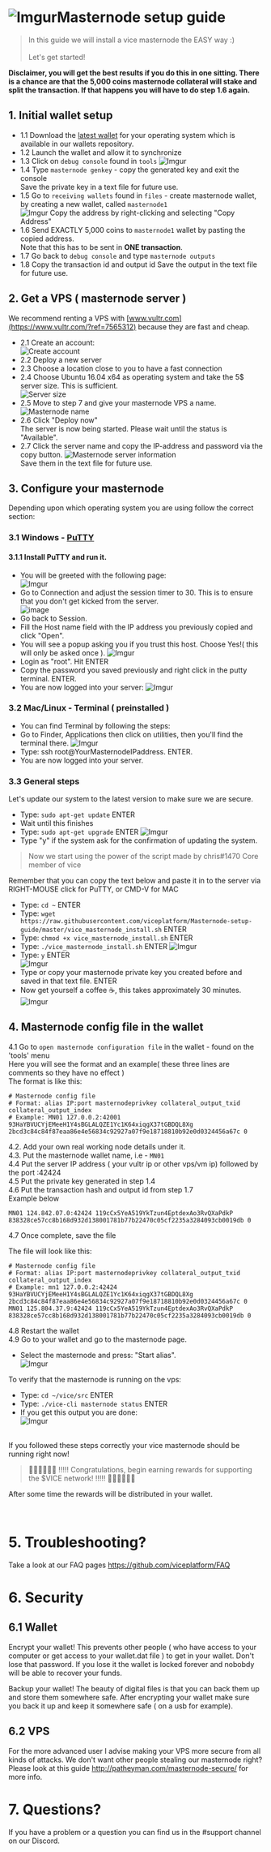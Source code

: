 # ![Imgur](https://i.imgur.com/m2SA3ls.png)Masternode setup guide

> In this guide we will install a vice masternode the EASY way :)<br><br>
Let's get started!

<b>Disclaimer, you will get the best results if you do this in one sitting. There is a chance are that the 5,000 coins masternode collateral will stake and split the transaction. If that happens you will have to do step 1.6 again.</b>

## 1. Initial wallet setup
* 1.1 Download the [latest wallet](https://github.com/viceplatform/vice/releases) for your operating system which is available in our wallets repository.<br>
* 1.2 Launch the wallet and allow it to synchronize <br />
* 1.3 Click on `debug console` found in `tools`
![Imgur](https://i.imgur.com/4bkm73p.png)
* 1.4 Type `masternode genkey` - copy the generated key and exit the console<br />
Save the private key in a text file for future use.<br>
* 1.5 Go to `receiving wallets` found in `files` - create masternode wallet, by creating a new wallet, called `masternode1` <br />
![Imgur](https://i.imgur.com/mhufASk.png)
Copy the address by right-clicking and selecting "Copy Address"<br>
* 1.6 Send EXACTLY 5,000 coins to `masternode1` wallet by pasting the copied address.<br>
Note that this has to be sent in **ONE transaction**. <br />
* 1.7 Go back to `debug console` and type `masternode outputs` <br />
* 1.8 Copy the transaction id and output id
Save the output in the text file for future use.

## 2. Get a VPS ( masternode server )
We recommend renting a VPS with [www.vultr.com](https://www.vultr.com/?ref=7565312) because they are fast and cheap.

* 2.1 Create an account:<br>
![Create account](https://i.imgur.com/ingiJYX.png)<br>
* 2.2 Deploy a new server
* 2.3 Choose a location close to you to have a fast connection
* 2.4 Choose Ubuntu 16.04  x64 as operating system and take the 5$ server size. This is sufficient.<br>
![Server size](https://i.imgur.com/OeUEHPy.png)<br>
* 2.5 Move to step 7 and give your masternode VPS a name.<br>
![Masternode name](https://i.imgur.com/QvBBvew.png)<br>
* 2.6 Click "Deploy now"<br>
The server is now being started. Please wait until the status is "Available".
* 2.7 Click the server name and copy the IP-address and password via the copy button.
![Masternode server information](https://i.imgur.com/5wJEIB1.png)<br>
Save them in the text file for future use.
## 3. Configure your masternode
Depending upon which operating system you are using follow the correct section:

### 3.1 Windows - [PuTTY](https://www.chiark.greenend.org.uk/~sgtatham/putty/latest.html)
#### 3.1.1 Install PuTTY and run it.
* You will be greeted with the following page:<br>
![Imgur](https://i.imgur.com/X1k9vXi.png)<br>
* Go to Connection and adjust the session timer to 30. This is to ensure that you don't get kicked from the server.<br>
![image](https://github.com/zaemliss/installers/raw/master/timeout.png)<br>
* Go back to Session.
* Fill the Host name field with the IP address you previously copied and click "Open".<br>
* You will see a popup asking you if you trust this host. Choose Yes!( this will only be asked once ).
![Imgur](https://i.imgur.com/Y2iEDj8.png)<br>
* Login as "root". Hit ENTER
* Copy the password you saved previously and right click in the putty terminal.  ENTER.
* You are now logged into your server:
![Imgur](https://i.imgur.com/USqQUEE.png)<br>
### 3.2 Mac/Linux - Terminal ( preinstalled )
* You can find Terminal by following the steps: 
* Go to Finder, Applications then click on utilities, then you'll find the terminal there.
![Imgur](https://i.imgur.com/a8880fe.png)<br>
* Type: ssh root@YourMasternodeIPaddress.  ENTER.
* You are now logged into your server.
### 3.3 General steps
Let's update our system to the latest version to make sure we are secure.
* Type: `sudo apt-get update`  ENTER
* Wait until this finishes
* Type: `sudo apt-get upgrade` ENTER
![Imgur](https://i.imgur.com/arg8fzn.png)<br>
* Type "y" if the system ask for the confirmation of updating the system.
> Now we start using the power of the script made by chris#1470 Core member of vice<br>

Remember that you can copy the text below and paste it in to the server via RIGHT-MOUSE click for PuTTY, or CMD-V for MAC<br>

* Type: `cd ~`  ENTER
* Type: `wget https://raw.githubusercontent.com/viceplatform/Masternode-setup-guide/master/vice_masternode_install.sh` ENTER
* Type: `chmod +x vice_masternode_install.sh` ENTER
* Type: `./vice_masternode_install.sh` ENTER
![Imgur](https://i.imgur.com/BwegDU6.png)<br>
* Type: `y` ENTER<br>
![Imgur](https://i.imgur.com/AqHRyDk.png)<br>
* Type or copy your masternode private key you created before and saved in that text file.  ENTER
* Now get yourself a coffee ☕, this takes approximately 30 minutes.
![Imgur](https://i.imgur.com/gQFsPJv.png)<br>

## 4. Masternode config file in the wallet

4.1 Go to `open masternode configuration file` in the wallet - found on the 'tools' menu <br />
   Here you will see the format and an example( these three lines are comments so they have no effect ) <br />
The format is like this:

```
# Masternode config file
# Format: alias IP:port masternodeprivkey collateral_output_txid collateral_output_index
# Example: MN01 127.0.0.2:42001 93HaYBVUCYjEMeeH1Y4sBGLALQZE1Yc1K64xiqgX37tGBDQL8Xg 2bcd3c84c84f87eaa86e4e56834c92927a07f9e18718810b92e0d0324456a67c 0
```

4.2. Add your own real working node details under it. <br />
4.3. Put the masternode wallet name, i.e - `MN01` <br />
4.4 Put the server IP address ( your vultr ip or other vps/vm ip) followed by the port :42424 <br />
4.5 Put the private key generated in step 1.4 <br />
4.6 Put the transaction hash and output id from step 1.7 <br />
Example below

```
MN01 124.842.07.0:42424 119cCx5YeA519YkTzun4EptdexAo3RvQXaPdkP 838328ce57cc8b168d932d138001781b77b22470c05cf2235a3284093cb0019db 0
```

4.7 Once complete, save the file <br />

The file will look like this:
```
# Masternode config file
# Format: alias IP:port masternodeprivkey collateral_output_txid collateral_output_index
# Example: mn1 127.0.0.2:42424 93HaYBVUCYjEMeeH1Y4sBGLALQZE1Yc1K64xiqgX37tGBDQL8Xg 2bcd3c84c84f87eaa86e4e56834c92927a07f9e18718810b92e0d0324456a67c 0
MN01 125.804.37.9:42424 119cCx5YeA519YkTzun4EptdexAo3RvQXaPdkP 838328ce57cc8b168d932d138001781b77b22470c05cf2235a3284093cb0019db 0
```
4.8 Restart the wallet<br>
4.9 Go to your wallet and go to the masternode page.<br>
* Select the masternode and press: "Start alias".<br>
![Imgur](https://i.imgur.com/nkXE0P7.png)<br>

To verify that the masternode is running on the vps:
* Type: `cd ~/vice/src`  ENTER
* Type: `./vice-cli masternode status`  ENTER
* If you get this output you are done:<br>
![Imgur](https://i.imgur.com/tWVgO2O.png)

<br>
If you followed these steps correctly your vice masternode should be running right now!<br>

> 🎉🎉🎉🎉🎉🎉 !!!!! Congratulations, begin earning rewards for supporting the $VICE network! !!!!! 🎉🎉🎉🎉🎉🎉<br>

After some time the rewards will be distributed in your wallet.

<br>

# 5. Troubleshooting?
Take a look at our FAQ pages https://github.com/viceplatform/FAQ

# 6. Security

## 6.1 Wallet

Encrypt your wallet! This prevents other people ( who have access to your computer or get access to your wallet.dat file ) to get in your wallet. Don't lose that password. If you lose it the wallet is locked forever and nobobdy will be able to recover your funds.

Backup your wallet! The beauty of digital files is that you can back them up and store them somewhere safe. After encrypting your wallet make sure you back it up and keep it somewhere safe ( on a usb for example).

## 6.2 VPS

For the more advanced user I advise making your VPS more secure from all kinds of attacks. We don't want other people stealing our masternode right?
Please look at this guide http://patheyman.com/masternode-secure/ for more info.

# 7. Questions?

If you have a problem or a question you can find us in the #support channel on our Discord.
